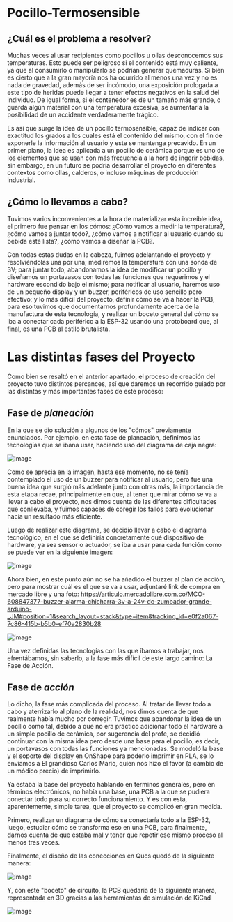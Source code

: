 # Pocillo-Termosensible

## ¿Cuál es el problema a resolver?

Muchas veces al usar recipientes como pocillos u ollas desconocemos sus temperaturas. Esto puede ser peligroso si el contenido está muy caliente, ya que al consumirlo o manipularlo se podrían generar quemaduras. Si bien es cierto que a la gran mayoría nos ha ocurrido al menos una vez y no es nada de gravedad, además de ser incómodo, una exposición prologada a este tipo de heridas puede llegar a tener efectos negativos en la salud del individuo. De igual forma, si el contenedor es de un tamaño más grande, o  guarda algún material con una temperatura excesiva, se aumentaría la posibilidad de un accidente verdaderamente trágico. 

Es así que surge la idea de un pocillo termosensible, capaz de indicar con exactitud los grados a los cuales está el contenido del mismo, con el fin de exponerle la información al usuario y este se mantenga precavido. En un primer plano, la idea es aplicada a un pocillo de cerámica porque es uno de los elementos que se usan con más frecuencia a la hora de ingerir bebidas, sin embargo, en un futuro se podría desarrollar el proyecto en diferentes contextos como ollas, calderos, o incluso máquinas de producción industrial.

## ¿Cómo lo llevamos a cabo?

Tuvimos varios inconvenientes a la hora de materializar esta increíble idea, el primero fue pensar en los cómos: ¿Cómo vamos a medir la temperatura?, ¿cómo vamos a juntar todo?, ¿cómo vamos a notificar al usuario cuando su bebida esté lista?, ¿cómo vamos a diseñar la PCB?.

Con todas estas dudas en la cabeza, fuimos adelantando el proyecto y resolviéndolas una por una; mediremos la temperatura con una sonda de 3V; para juntar todo, abandonamos la idea de modificar un pocillo y diseñamos un portavasos con todas las funciones que requerimos y el hardware escondido bajo el mismo; para notificar al usuario, haremos uso de un pequeño display y un buzzer, periféricos de uso sencillo pero efectivo; y lo más difícil del proyecto, definir cómo se va a hacer la PCB, para eso tuvimos que documentarnos profundamente acerca de la manufactura de esta tecnología, y realizar un boceto general del cómo se iba a conectar cada periférico a la ESP-32 usando una protoboard que, al final, es una PCB al estilo brutalista.

# Las distintas fases del Proyecto

Como bien se resaltó en el anterior apartado, el proceso de creación del proyecto tuvo distintos percances, así que daremos un recorrido guiado por las distintas y más importantes fases de este proceso: 

## Fase de *planeación*

En la que se dio solución a algunos de los "cómos" previamente enunciados. Por ejemplo, en esta fase de planeación, definimos las tecnologías que se ibana usar, haciendo uso del diagrama de caja negra:

![image](https://github.com/NicolasSanchez09/Pocillo-Termosensible/assets/145825532/53749662-557d-44ff-9393-fc735cfd4337)

Como se aprecia en la imagen, hasta ese momento, no se tenía contemplado el uso de un buzzer para notificar al usuario, pero fue una buena idea que surgió más adelante junto con otras más, la importancia de esta etapa recae, principalmente en que, al tener que mirar cómo se va a llevar a cabo el proyecto, nos dimos cuenta de las diferentes dificultades que conllevaba, y fuimos capaces de coregir los fallos para evolucionar hacia un resultado más eficiente.

Luego de realizar este diagrama, se decidió llevar a cabo el diagrama tecnológico, en el que se definiría concretamente qué dispositivo de hardware, ya sea sensor o actuador, se iba a usar para cada función como se puede ver en la siguiente imagen:

![image](https://github.com/NicolasSanchez09/Pocillo-Termosensible/assets/145825532/5ad2268b-6cde-450f-bfbe-822f1ad6d677)

Ahora bien, en este punto aún no se ha añadido el buzzer al plan de acción, pero para mostrar cuál es el que se va a usar, adjuntaré link de compra en mercado libre y una foto: https://articulo.mercadolibre.com.co/MCO-608847377-buzzer-alarma-chicharra-3v-a-24v-dc-zumbador-grande-arduino-_JM#position=1&search_layout=stack&type=item&tracking_id=e0f2a067-7c86-415b-b5b0-ef70a2830b28

![image](https://github.com/NicolasSanchez09/Pocillo-Termosensible/assets/145825532/1673b827-4085-4ac0-b9c4-7491be77eac8)

Una vez definidas las tecnologías con las que íbamos a trabajar, nos efrentábamos, sin saberlo, a la fase más difícil de este largo camino: La Fase de Acción.

## Fase de *acción*

Lo dicho, la fase más complicada del proceso. Al tratar de llevar todo a cabo y aterrizarlo al plano de la realidad, nos dimos cuenta de que realmente había mucho por corregir. Tuvimos que abandonar la idea de un pocillo como tal, debido a que no era práctico adicionar todo el hardware a un simple pocillo de cerámica, por sugerencia del profe, se decidió continuar con la misma idea pero desde una base para el pocillo, es decir, un portavasos con todas las funciones ya mencionadas. Se modeló la base y el soporte del display en OnShape para poderlo imprimir en PLA, se lo enviamos a El grandioso Carlos Mario, quien nos hizo el favor (a cambio de un módico precio) de imprimirlo. 

Ya estaba la base del proyecto hablando en términos generales, pero en términos electrónicos, no había una base, una PCB a la que se pudiera conectar todo para su correcto funcionamiento. Y es con esta, aparentemente, simple tarea, que el proyecto se complicó en gran medida.

Primero, realizar un diagrama de cómo se conectaría todo a la ESP-32, luego, estudiar cómo se transforma eso en una PCB, para finalmente, darnos cuenta de que estaba mal y tener que repetir ese mismo proceso al menos tres veces.

Finalmente, el diseño de las conecciones en Qucs quedó de la siguiente manera: 

![image](https://github.com/NicolasSanchez09/Pocillo-Termosensible/assets/145825532/3799e650-d350-49ad-aabc-8187ab5e34b6)

Y, con este "boceto" de circuito, la PCB quedaría de la siguiente manera, representada en 3D gracias a las herramientas de simulación de KiCad

![image](https://github.com/NicolasSanchez09/Pocillo-Termosensible/assets/145825532/59dbe784-b218-462a-b49f-ce4cf3d5b38d)


